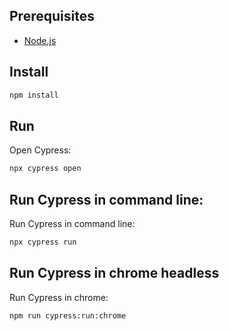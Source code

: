 

## Prerequisites

- [Node.js](https://nodejs.org/)

## Install

```sh
npm install
```

## Run

Open Cypress:

```sh
npx cypress open
```
## Run Cypress in command line:
Run Cypress in command line:

```sh
npx cypress run
```

## Run Cypress in chrome headless

Run Cypress in chrome:

```sh
npm run cypress:run:chrome
```

